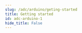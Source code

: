 ```yaml
---
slug: /adc/arduino/geting-started 
title: Getting started
id: adc-arduino-1 
hide_title: False
---
```

